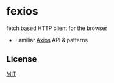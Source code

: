 # fexios

fetch based HTTP client for the browser

- Familiar [Axios](https://github.com/axios/axios) API & patterns

## License

[MIT](./LICENSE)
